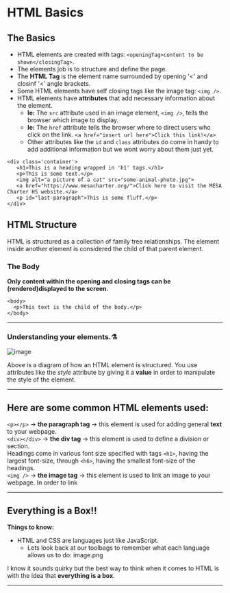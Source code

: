# HTML Basics

## The Basics

- HTML elements are created with tags: `<openingTag>content to be shown</closingTag>`.
- The elements job is to structure and define the page.
- The **HTML Tag** is the element name surrounded by opening '<' and closinf '<' angle brackets. 
- Some HTML elements have self closing tags like the image tag: `<img />`.
- HTML elements have **attributes** that add necessary information about the element.
  - **Ie:** The `src` attribute used in an image element, `<img />`, tells the browser which image to display.
  - **Ie:** The `href` attribute tells the browser where to direct users who click on the link. `<a href="insert url here">Click this link!</a>`
  - Other attributes like the `id` and `class` attributes do come in handy to add additional information but we wont worry about them just yet.

```
<div class='container'>
   <h1>This is a heading wrapped in 'h1' tags.</h1>
   <p>This is some text.</p>
   <img alt="a picture of a cat" src="some-animal-photo.jpg">
   <a href="https://www.mesacharter.org/">Click here to visit the MESA Charter HS website.</a>
   <p id="last-paragraph">This is some fluff.</p>
</div>
```

## HTML Structure 
HTML is structured as a collection of family tree relationships. The element inside another element is considered the child of that parent element. 

### The Body
**Only content within the opening and closing <body> tags can be (rendered)displayed to the screen.**

```
<body>
  <p>This text is the child of the body.</p>
</body>
```
-------------------
### Understanding your elements.⚗️
![image](https://github.com/AGENTno6/mesa_ffg_work_folder/assets/114108199/0bf266fe-71ea-426a-9f55-9a5e92a21923)

Above is a diagram of how an HTML element is structured. You use attributes like the *style* attribute by giving it a **value** in order to manipulate the style of the element.

---
## Here are some common HTML elements used:
`<p></p>` -> **the paragraph tag** -> this element is used for adding general **text** to your webpage.<br>
`<div></div>` -> **the div tag** -> this element is used to define a division or section.
<br> Headings come in various font size specified with tags `<h1>`, having the largest font-size, through `<h6>`, having the smallest font-size of the headings.
<br> `<img />` -> **the image tag** -> this element is used to link an image to your webpage. In order to link 



-----------
## Everything is a Box!!

**Things to know:**

- HTML and CSS are languages just like JavaScript.
  - Lets look back at our toolbags to remember what each language allows us to do:
    image.png

I know it sounds quirky but the best way to think when it comes to HTML is with the idea that **everything is a box**.

-------------------------



